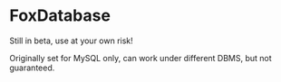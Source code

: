 # FoxDatabase

Still in beta, use at your own risk!

Originally set for MySQL only, can work under different DBMS, but not guaranteed.
